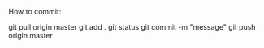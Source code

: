 How to commit:

git pull origin master
git add .
git status
git commit -m "message"
git push origin master